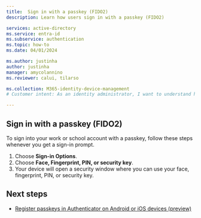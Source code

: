 ```yaml
---
title:  Sign in with a passkey (FIDO2)
description: Learn how users sign in with a passkey (FIDO2)

services: active-directory
ms.service: entra-id 
ms.subservice: authentication
ms.topic: how-to
ms.date: 04/01/2024

ms.author: justinha
author: justinha
manager: amycolannino
ms.reviewer: calui, tilarso

ms.collection: M365-identity-device-management
# Customer intent: As an identity administrator, I want to understand how users will sign in with a security key. 

---
```

## Sign in with a passkey (FIDO2)

To sign into your work or school account with a passkey, follow these steps whenever you get a sign-in prompt.

1. Choose **Sign-in Options**.
1. Choose **Face, Fingerprint, PIN, or security key**.
1. Your device will open a security window where you can use your face, fingerprint, PIN, or security key.

## Next steps

- [Register passkeys in Authenticator on Android or iOS devices (preview)](how-to-register-passkey-authenticator.md)
